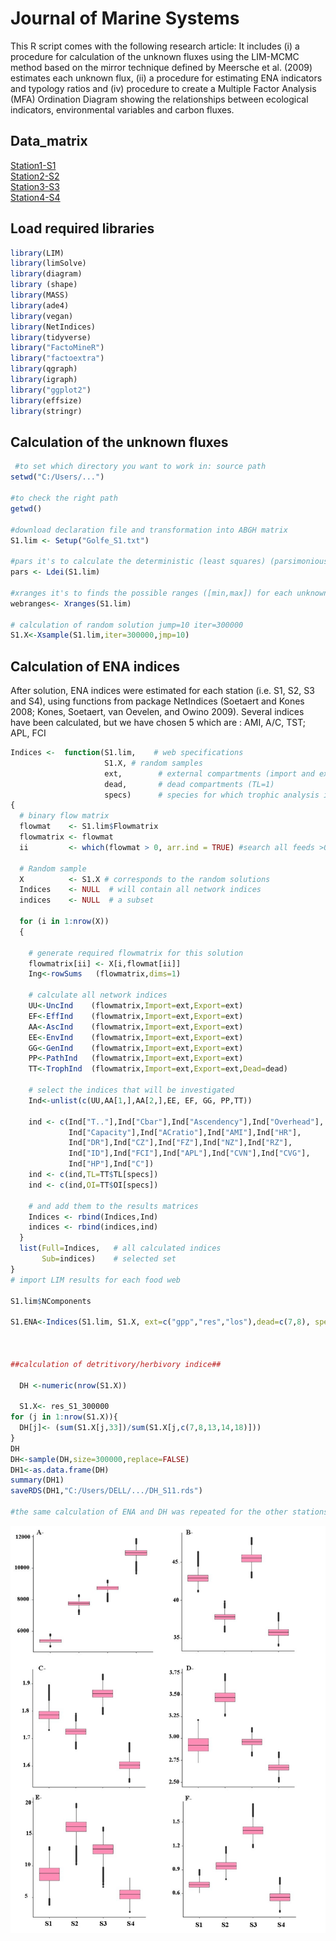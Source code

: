 # Journal of Marine Systems 
This R script comes with the following research article:
It includes (i) a procedure for calculation of the unknown fluxes using the LIM-MCMC method based on the mirror technique defined by Meersche et al. (2009) estimates each unknown flux, (ii) a procedure for estimating ENA indicators and typology ratios and (iv) procedure to create a Multiple Factor Analysis (MFA) Ordination Diagram showing the relationships between ecological indicators, environmental variables and carbon fluxes.

## Data_matrix
[Station1-S1](https://github.com/Chkili/article_indicators/blob/main/S1_mod.txt)
<br>
[Station2-S2](https://github.com/Chkili/article_indicators/blob/main/S2_mod.txt)
<br>
[Station3-S3](https://github.com/Chkili/article_indicators/blob/main/S3_mod.txt)
<br>
[Station4-S4](https://github.com/Chkili/article_indicators/blob/main/S4_mod.txt)

## Load required libraries
```R
library(LIM)
library(limSolve)
library(diagram)
library (shape)
library(MASS)
library(ade4)
library(vegan)
library(NetIndices)
library(tidyverse)
library("FactoMineR")
library("factoextra")
library(qgraph)
library(igraph)
library("ggplot2")
library(effsize)
library(stringr)
```

## Calculation of the unknown fluxes
```R
 #to set which directory you want to work in: source path
setwd("C:/Users/...") 

#to check the right path
getwd() 

#download declaration file and transformation into ABGH matrix
S1.lim <- Setup("Golfe_S1.txt") 

#pars it's to calculate the deterministic (least squares) (parsimonious) solution (a single value for a flow instead of a set of solutions)
pars <- Ldei(S1.lim) 

#xranges it's to finds the possible ranges ([min,max]) for each unknown.
webranges<- Xranges(S1.lim) 

# calculation of random solution jump=10 iter=300000
S1.X<-Xsample(S1.lim,iter=300000,jmp=10) 
```
## Calculation of ENA indices

After solution, ENA indices were estimated for each station (i.e. S1, S2, S3 and S4), using functions from
package NetIndices (Soetaert and Kones 2008; Kones, Soetaert, van Oevelen, and Owino 2009). 
Several indices have been calculated, but we have chosen 5 which are : AMI, A/C, TST; APL, FCI
```R
Indices <-  function(S1.lim,    # web specifications
                     S1.X, # random samples
                     ext,        # external compartments (import and export)
                     dead,       # dead compartments (TL=1)
                     specs)      # species for which trophic analysis is wanted
{
  # binary flow matrix
  flowmat    <- S1.lim$Flowmatrix
  flowmatrix <- flowmat
  ii         <- which(flowmat > 0, arr.ind = TRUE) #search all feeds >0
  
  # Random sample
  X          <- S1.X # corresponds to the random solutions
  Indices    <- NULL  # will contain all network indices
  indices    <- NULL  # a subset
  
  for (i in 1:nrow(X))
  {
    
    # generate required flowmatrix for this solution
    flowmatrix[ii] <- X[i,flowmat[ii]]
    Ing<-rowSums   (flowmatrix,dims=1)
    
    # calculate all network indices
    UU<-UncInd    (flowmatrix,Import=ext,Export=ext)
    EF<-EffInd    (flowmatrix,Import=ext,Export=ext)
    AA<-AscInd    (flowmatrix,Import=ext,Export=ext)
    EE<-EnvInd    (flowmatrix,Import=ext,Export=ext)
    GG<-GenInd    (flowmatrix,Import=ext,Export=ext)
    PP<-PathInd   (flowmatrix,Import=ext,Export=ext)
    TT<-TrophInd  (flowmatrix,Import=ext,Export=ext,Dead=dead)
    
    # select the indices that will be investigated
    Ind<-unlist(c(UU,AA[1,],AA[2,],EE, EF, GG, PP,TT))
    
    ind <- c(Ind["T.."],Ind["Cbar"],Ind["Ascendency"],Ind["Overhead"],
             Ind["Capacity"],Ind["ACratio"],Ind["AMI"],Ind["HR"],
             Ind["DR"],Ind["CZ"],Ind["FZ"],Ind["NZ"],Ind["RZ"],
             Ind["ID"],Ind["FCI"],Ind["APL"],Ind["CVN"],Ind["CVG"],
             Ind["HP"],Ind["C"])
    ind <- c(ind,TL=TT$TL[specs])
    ind <- c(ind,OI=TT$OI[specs])
    
    # and add them to the results matrices
    Indices <- rbind(Indices,Ind)
    indices <- rbind(indices,ind)
  }
  list(Full=Indices,   # all calculated indices
       Sub=indices)    # selected set
}
# import LIM results for each food web

S1.lim$NComponents

S1.ENA<-Indices(S1.lim, S1.X, ext=c("gpp","res","los"),dead=c(7,8), specs=c(5,6))



##calculation of detritivory/herbivory indice##
  
  DH <-numeric(nrow(S1.X))

  S1.X<- res_S1_300000
for (j in 1:nrow(S1.X)){
  DH[j]<- (sum(S1.X[j,33])/sum(S1.X[j,c(7,8,13,14,18)]))
}
DH
DH<-sample(DH,size=300000,replace=FALSE)
DH1<-as.data.frame(DH)
summary(DH1)
saveRDS(DH1,"C:/Users/DELL/.../DH_S11.rds")

#the same calculation of ENA and DH was repeated for the other stations, each time replacing S1.X  and S1.lim by S2.X / S2.lim then S3.X/S3/lim then S4.X/S4.lim
  ```

![ENA_indices](https://github.com/Chkili/article_indicators/blob/main/ENA_indices.jpg)
  
 




